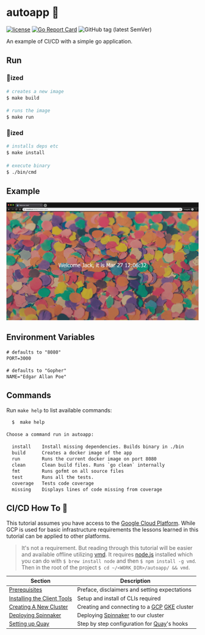 # autoapp 🤖

[![license](https://img.shields.io/github/license/derekahn/autoapp.svg)](https://github.com/derekahn/autoapp/LICENSE)
[![Go Report Card](https://goreportcard.com/badge/github.com/derekahn/autoapp)](https://goreportcard.com/report/github.com/derekahn/autoapp)
![GitHub tag (latest SemVer)](https://img.shields.io/github/tag/derekahn/autoapp.svg)

An example of CI/CD with a simple go application.

## Run

### 🐳ized

```bash
# creates a new image
$ make build

# runs the image
$ make run
```

### 🐹ized

```bash
# installs deps etc
$ make install

# execute binary
$ ./bin/cmd
```

## Example

![example view](./assets/example.png)

## Environment Variables

```console
# defaults to "8080"
PORT=3000

# defaults to "Gopher"
NAME="Edgar Allan Poe"
```

## Commands

Run `make help` to list available commands:

```console
  $  make help

Choose a command run in autoapp:

  install    Install missing dependencies. Builds binary in ./bin
  build      Creates a docker image of the app
  run        Runs the current docker image on port 8080
  clean      Clean build files. Runs `go clean` internally
  fmt        Runs gofmt on all source files
  test       Runs all the tests.
  coverage   Tests code coverage
  missing    Displays lines of code missing from coverage
```

## CI/CD How To 🧙


This tutorial assumes you have access to the [Google Cloud Platform](https://cloud.google.com). While GCP is used for basic infrastructure requirements the lessons learned in this tutorial can be applied to other platforms.

> It's not a requirement. But reading through this tutorial will be easier and available offline utilizing [vmd](https://www.npmjs.com/package/vmd). It requires [node.js](https://nodejs.org/en/) installed which you can do with `$ brew install node` and then `$ npm install -g vmd`. Then in the root of the project `$ cd ~/<WORK_DIR>/autoapp/ && vmd`.

| Section                                                | Description                                                             |
| ------------------------------------------------------ | ----------------------------------------------------------------------- |
| [Prerequisites](docs/00-prerequisites.md)              | Preface, disclaimers and setting expectations                           |
| [Installing the Client Tools](docs/01-client-tools.md) | Setup and install of CLIs required                                      |
| [Creating A New Cluster](docs/02-create-cluster.md)    | Creating and connecting to a [GCP](https://cloud.google.com/) [GKE](https://cloud.google.com/kubernetes-engine/) cluster                            |
| [Deploying Spinnaker](docs/03-deploy-spinnaker.md)     | Deploying [Spinnaker](https://www.spinnaker.io/) to our cluster         |
| [Setting up Quay](docs/04-setup-quay.md)| Step by step configuration for [Quay](https://quay.io)'s hooks |
